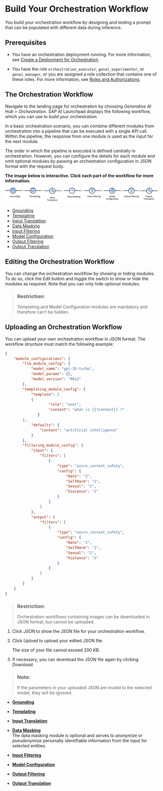 <!-- loiob7dc8b48df2b4f009e9157f5448c7935 -->

# Build Your Orchestration Workflow

You build your orchestration workflow by designing and testing a prompt that can be populated with different data during inference.



## Prerequisites

-   You have an orchestration deployment running. For more information, see [Create a Deployment for Orchestration](create-a-deployment-for-orchestration-4344c5b.md).

-   You have the role `orchestration_executor`, `genai_experimenter`, or `genai_manager`, or you are assigned a role collection that contains one of these roles. For more information, see [Roles and Authorizations](security-e4cf710.md#loio4ef8499d7a4945ec854e3b4590830bcc).




<a name="loiob7dc8b48df2b4f009e9157f5448c7935__context_a51_5qc_ybc"/>

## The Orchestration Workflow

Navigate to the landing page for orchestration by choosing *Generative AI Hub* \> *Orchestration*. SAP AI Launchpad displays the following workflow, which you can use to build your orchestration.

In a basic orchestration scenario, you can combine different modules from orchestration into a pipeline that can be executed with a single API call. Within the pipeline, the response from one module is used as the input for the next module.

The order in which the pipeline is executed is defined centrally in orchestration. However, you can configure the details for each module and omit optional modules by passing an orchestration configuration in JSON format with the request body.

**The image below is interactive. Click each part of the workflow for more information.**

![](images/4a_orchstration_workflow_2083f88.png)

-   [Grounding](grounding-2d495d3.md)
-   [Templating](templating-11d44e6.md)
-   [Input Translation](input-translation-7ff3489.md)
-   [Data Masking](data-masking-79911bd.md)
-   [Input Filtering](input-filtering-f5c7223.md)
-   [Model Configuration](model-configuration-be3cd61.md)
-   [Output Filtering](output-filtering-32a0e42.md)
-   [Output Translation](output-translation-e350c56.md)



<a name="loiob7dc8b48df2b4f009e9157f5448c7935__section_xjc_nzr_dcc"/>

## Editing the Orchestration Workflow

You can change the orchestration workflow by showing or hiding modules. To do so, click the *Edit* button and toggle the switch to show or hide the modules as required. Note that you can only hide optional modules.

> ### Restriction:  
> Templating and Model Configuration modules are mandatory and therefore can't be hidden.



<a name="loiob7dc8b48df2b4f009e9157f5448c7935__section_rkz_zmx_dcc"/>

## Uploading an Orchestration Workflow

You can upload your own orchestration workflow in JSON format. The workflow structure must match the following example:

```json
{
    "module_configurations": {
        "llm_module_config": {
            "model_name": "gpt-35-turbo",
            "model_params": {},
            "model_version": "0613"
        },
        "templating_module_config": {
            "template": [
			{
                    "role": "user",
                    "content": "what is {{?context}} ?"
               }
		],
            "defaults": {
                "context": "artificial intelligence"
            }
        },
        "filtering_module_config": {
            "input": {
                "filters": [
                    {
                        "type": "azure_content_safety",
                        "config": {
                            "Hate": "2",
                            "SelfHarm": "2",
                            "Sexual": "2",
                            "Violence": "2"
                        }
                    }
                ]
            },
            "output": {
                "filters": [
                    {
                        "type": "azure_content_safety",
                        "config": {
                            "Hate": "2",
                            "SelfHarm": "2",
                            "Sexual": "2",
                            "Violence": "2"
                        }
                    }
                ]
            }
        }
    }
}
```

> ### Restriction:  
> Orchestration workflows containing images can be downloaded in JSON format, but cannot be uploaded.

1.  Click *JSON* to show the JSON file for your orchestration workflow.

2.  Click *Upload* to upload your edited JSON file.

    The size of your file cannot exceed 200 KB.

3.  If necessary, you can download the JSON file again by clicking *Download*.


> ### Note:  
> If the parameters in your uploaded JSON are invalid to the selected model, they will be ignored.

-   **[Grounding](grounding-2d495d3.md "")**  

-   **[Templating](templating-11d44e6.md "")**  

-   **[Input Translation](input-translation-7ff3489.md "")**  

-   **[Data Masking](data-masking-79911bd.md "The data masking module is optional and serves to anonymize or pseudonymize personally
		identifiable information from the input for selected entities.")**  
The data masking module is optional and serves to anonymize or pseudonymize personally identifiable information from the input for selected entities.
-   **[Input Filtering](input-filtering-f5c7223.md "")**  

-   **[Model Configuration](model-configuration-be3cd61.md "")**  

-   **[Output Filtering](output-filtering-32a0e42.md "")**  

-   **[Output Translation](output-translation-e350c56.md "")**  



